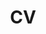 ---
layout: cv
permalink: /assets/pdf/CV.pdf
title: CV
nav: true
nav_order: 3
cv_pdf: CV.pdf
description: My curriculum vitae.
toc:
  sidebar: left
---